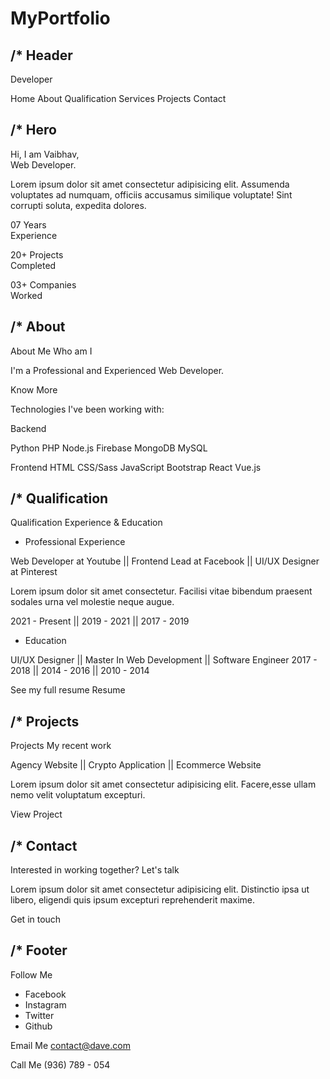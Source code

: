 # MyPortfolio
/* Header
--------------------------------------------------

Developer

Home
About
Qualification
Services
Projects
Contact

/* Hero
--------------------------------------------------

Hi, I am Vaibhav,<br>Web Developer.

Lorem ipsum dolor sit amet consectetur adipisicing elit. 
Assumenda voluptates ad numquam, officiis accusamus similique 
voluptate! Sint corrupti soluta, expedita dolores.

07
Years<br>Experience

20+
Projects<br>Completed

03+ 
Companies<br> Worked


/* About
--------------------------------------------------

About Me
Who am I

I'm a Professional and Experienced Web Developer.

Know More

Technologies I've been working with:

Backend

Python
PHP
Node.js
Firebase
MongoDB
MySQL

Frontend
HTML
CSS/Sass
JavaScript
Bootstrap
React
Vue.js

/* Qualification
--------------------------------------------------

Qualification
Experience & Education


- Professional Experience

Web Developer at Youtube || Frontend Lead at Facebook || 
UI/UX Designer at Pinterest

Lorem ipsum dolor sit amet consectetur. 
Facilisi vitae bibendum praesent sodales
urna vel molestie neque augue.

2021 - Present || 2019 - 2021 || 2017 - 2019

- Education

UI/UX Designer || Master In Web Development || Software Engineer
2017 - 2018 || 2014 - 2016 || 2010 - 2014

See my full resume
Resume


/* Projects
--------------------------------------------------

Projects
My recent work


Agency Website || Crypto Application || Ecommerce Website

Lorem ipsum dolor sit amet consectetur 
adipisicing elit. Facere,esse ullam 
nemo velit voluptatum excepturi.

View Project




/* Contact 
--------------------------------------------------

Interested in working together? Let's talk

Lorem ipsum dolor sit amet consectetur adipisicing 
elit. Distinctio ipsa ut libero, eligendi
quis ipsum excepturi reprehenderit maxime.

Get in touch

/* Footer
--------------------------------------------------
Follow Me
- Facebook
- Instagram
- Twitter
- Github

Email Me
contact@dave.com

Call Me
(936) 789 - 054
